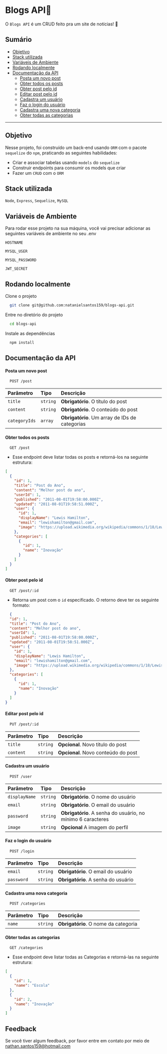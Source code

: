 
# Blogs API📰

O `Blogs API` é um CRUD feito pra um site de notícias! 📰

## Sumário 

- [Objetivo](#objetivo)
- [Stack utilizada](#stack-utilizada)
- [Variáveis de Ambiente](#variáveis-de-ambiente)
- [Rodando localmente](#rodando-localmente)
- [Documentação da API](#documentação-da-api)
  - [Posta um novo post](#posta-um-novo-post)
  - [Obter todos os posts](#obter-todos-os-posts)
  - [Obter post pelo id](#obter-post-pelo-id)
  - [Editar post pelo id](#editar-post-pelo-id)
  - [Cadastra um usuário](#cadastra-um-usuário)
  - [Faz o login do usuário](#faz-o-login-do-usuário)
  - [Cadastra uma nova categoria](#cadastra-uma-nova-categoria)
  - [Obter todas as categorias](#obter-todas-as-categorias)

---
## Objetivo
Nesse projeto, foi construído um back-end usando `ORM` com o pacote `sequelize` do `npm`, praticando as seguintes habilidades:
 - Criar e associar tabelas usando `models` do `sequelize`
 - Construir endpoints para consumir os models que criar 
 - Fazer um `CRUD` com o `ORM`

## Stack utilizada

`Node`, `Express`, `Sequelize`, `MySQL`


## Variáveis de Ambiente

Para rodar esse projeto na sua máquina, você vai precisar adicionar as seguintes variáveis de ambiente no seu .env

`HOSTNAME`

`MYSQL_USER`

`MYSQL_PASSWORD`

`JWT_SECRET`

## Rodando localmente

Clone o projeto

```bash
  git clone git@github.com:natanielsantos159/blogs-api.git
```

Entre no diretório do projeto

```bash
  cd blogs-api
```

Instale as dependências

```bash
  npm install
```


## Documentação da API

#### Posta um novo post

```http
  POST /post
```

| Parâmetro   | Tipo       | Descrição                                   |
| :---------- | :--------- | :------------------------------------------ |
| `title`      | `string` | **Obrigatório**. O título do post  |
| `content` | `string` | **Obrigatório**. O conteúdo do post |
| `categoryIds` | `array` | **Obrigatório**. Um array de IDs de categorias |

####  Obter todos os posts

```http
  GET /post
```

- Esse endpoint deve listar todas os posts e retorná-los na seguinte estrutura:

```json
[
  {
    "id": 1,
    "title": "Post do Ano",
    "content": "Melhor post do ano",
    "userId": 1,
    "published": "2011-08-01T19:58:00.000Z",
    "updated": "2011-08-01T19:58:51.000Z",
    "user": {
      "id": 1,
      "displayName": "Lewis Hamilton",
      "email": "lewishamilton@gmail.com",
      "image": "https://upload.wikimedia.org/wikipedia/commons/1/18/Lewis_Hamilton_2017_Malaysia.jpg"
    },
    "categories": [
      {
        "id": 1,
        "name": "Inovação"
      }
    ]
  }
]
```

####  Obter post pelo id

```http
  GET /post/:id
```
- Retorna um post com o `id` especificado. O retorno deve ter os seguinte formato:

```json
  {
  "id": 1,
  "title": "Post do Ano",
  "content": "Melhor post do ano",
  "userId": 1,
  "published": "2011-08-01T19:58:00.000Z",
  "updated": "2011-08-01T19:58:51.000Z",
  "user": {
    "id": 1,
    "displayName": "Lewis Hamilton",
    "email": "lewishamilton@gmail.com",
    "image": "https://upload.wikimedia.org/wikipedia/commons/1/18/Lewis_Hamilton_2016_Malaysia_2.jpg"
  },
  "categories": [
    {
      "id": 1,
      "name": "Inovação"
    }
  ]
}
```

####  Editar post pelo id

```http
  PUT /post/:id
```

| Parâmetro   | Tipo       | Descrição                           |
| :---------- | :--------- | :---------------------------------- |
| `title` | `string` | **Opcional**. Novo titulo do post |
| `content` | `string` | **Opcional**. Novo conteúdo do post |


#### Cadastra um usuário

```http
  POST /user
```

| Parâmetro   | Tipo       | Descrição                           |
| :---------- | :--------- | :---------------------------------- |
| `displayName` | `string` | **Obrigatório**. O nome do usuário |
| `email` | `string` | **Obrigatório**. O email do usuário |
| `password` | `string` | **Obrigatório**. A senha do usuário, no mínimo 6 caracteres|
| `image` | `string` | **Opcional** A imagem do perfil|


#### Faz o login do usuário

```http
  POST /login
```

| Parâmetro   | Tipo       | Descrição                                   |
| :---------- | :--------- | :------------------------------------------ |
| `email`      | `string` | **Obrigatório**. O email do usuário  |
| `password` | `string` | **Obrigatório**. A senha do usuário |


####  Cadastra uma nova categoria

```http
  POST /categories
```

| Parâmetro   | Tipo       | Descrição                                   |
| :---------- | :--------- | :------------------------------------------ |
| `name`      | `string` | **Obrigatório**. O nome da categoria  |

####  Obter todas as categorias

```http
  GET /categories
```

- Esse endpoint deve listar todas as Categorias e retorná-las na seguinte estrutura:

```json
[
  {
    "id": 1,
    "name": "Escola"
  },
  {
    "id": 2,
    "name": "Inovação"
  }
]
```
## Feedback

Se você tiver algum feedback, por favor entre em contato por meio de nathan.santos159@hotmail.com

